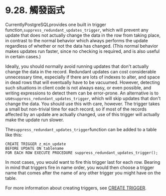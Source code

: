 # 9.28. 觸發函式

CurrentlyPostgreSQLprovides one built in trigger function,`suppress_redundant_updates_trigger`, which will prevent any update that does not actually change the data in the row from taking place, in contrast to the normal behavior which always performs the update regardless of whether or not the data has changed. \(This normal behavior makes updates run faster, since no checking is required, and is also useful in certain cases.\)

Ideally, you should normally avoid running updates that don't actually change the data in the record. Redundant updates can cost considerable unnecessary time, especially if there are lots of indexes to alter, and space in dead rows that will eventually have to be vacuumed. However, detecting such situations in client code is not always easy, or even possible, and writing expressions to detect them can be error-prone. An alternative is to use`suppress_redundant_updates_trigger`, which will skip updates that don't change the data. You should use this with care, however. The trigger takes a small but non-trivial time for each record, so if most of the records affected by an update are actually changed, use of this trigger will actually make the update run slower.

The`suppress_redundant_updates_trigger`function can be added to a table like this:

```text
CREATE TRIGGER z_min_update
BEFORE UPDATE ON tablename
FOR EACH ROW EXECUTE PROCEDURE suppress_redundant_updates_trigger();
```

In most cases, you would want to fire this trigger last for each row. Bearing in mind that triggers fire in name order, you would then choose a trigger name that comes after the name of any other trigger you might have on the table.

For more information about creating triggers, see [CREATE TRIGGER](https://www.postgresql.org/docs/10/static/sql-createtrigger.html).

